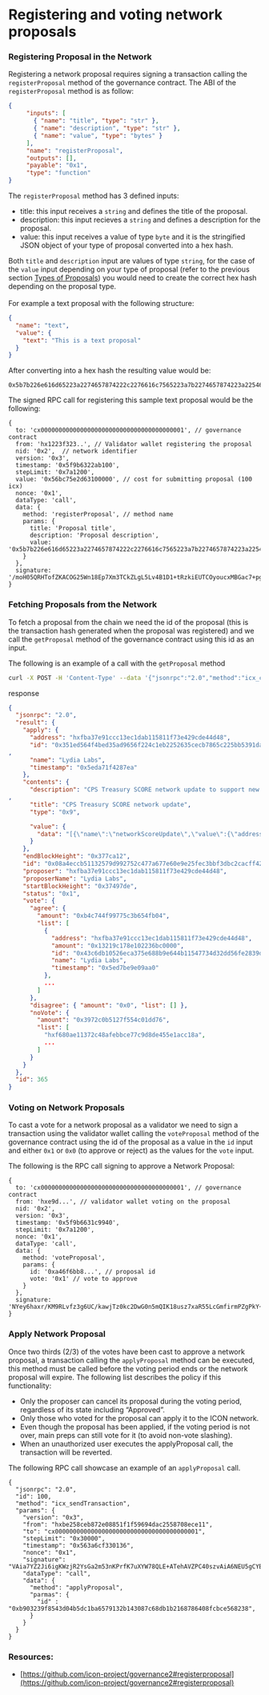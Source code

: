 # Registering and voting network proposals

### Registering Proposal in the Network

Registering a network proposal requires signing a transaction calling the `registerProposal` method of the governance contract. The ABI of the `registerProposal` method is as follow:

```json
{
     "inputs": [
       { "name": "title", "type": "str" },
       { "name": "description", "type": "str" },
       { "name": "value", "type": "bytes" }
     ],
     "name": "registerProposal",
     "outputs": [],
     "payable": "0x1",
     "type": "function"
}
```

The `registerProposal` method has 3 defined inputs:

* title: this input receives a `string` and defines the title of the proposal.
* description: this input recieves a `string` and defines a description for the proposal.
* value: this input receives a value of type `byte` and it is the stringified JSON object of your type of proposal converted into a hex hash.

Both `title` and `description` input are values of type `string`, for the case of the `value` input depending on your type of proposal (refer to the previous section [Types of Proposals](types-of-proposals.md)) you would need to create the correct hex hash depending on the proposal type.\
\
For example a text proposal with the following structure:

```json
{
  "name": "text",
  "value": {
    "text": "This is a text proposal"
  }
}
```

After converting into a hex hash the resulting value would be:

```
0x5b7b226e616d65223a2274657874222c2276616c7565223a7b2274657874223a2254686973206973206120746578742070726f706f73616c227d7d5d
```

The signed RPC call for registering this sample text proposal would be the following:

```jsdoc
{
  to: 'cx0000000000000000000000000000000000000001', // governance contract
  from: 'hx1223f323..', // Validator wallet registering the proposal
  nid: '0x2',  // network identifier
  version: '0x3',
  timestamp: '0x5f9b6322ab100',
  stepLimit: '0x7a1200',
  value: '0x56bc75e2d63100000', // cost for submitting proposal (100 icx)
  nonce: '0x1',
  dataType: 'call',
  data: {
    method: 'registerProposal', // method name
    params: {
      title: 'Proposal title',
      description: 'Proposal description',
      value: '0x5b7b226e616d65223a2274657874222c2276616c7565223a7b2274657874223a2254686973206973206120746578742070726f706f73616c227d7d5d'
    }
  },
  signature: '/moH05QRHTofZKACOG25Wn18Ep7Xm3TCkZLgL5Lv4B1D1+tRzkiEUTCOyoucxMBGac7+pgadPjmULICMWtV8tAA='
}
```

### Fetching Proposals from the Network

To fetch a proposal from the chain we need the id of the proposal (this is the transaction hash generated when the proposal was registered) and we call the `getProposal` method of the governance contract using this id as an input.

The following is an example of a call with the `getProposal` method

```bash
curl -X POST -H 'Content-Type' --data '{"jsonrpc":"2.0","method":"icx_call","id":365,"params":{"to":"cx0000000000000000000000000000000000000001","dataType":"call","data":{"method":"getProposal","params": {"id": "0x08a4eccb51132579d992752c477a677e60e9e25fec3bbf3dbc2cacff42499efd"}}}}' https://api.espanicon.team/api/v3
```

response

```json
{
  "jsonrpc": "2.0",
  "result": {
    "apply": {
      "address": "hxfba37e91ccc13ec1dab115811f73e429cde44d48",
      "id": "0x351ed564f4bed35ad9656f224c1eb2252635cecb7865c225bb5391da897f615c"
,
      "name": "Lydia Labs",
      "timestamp": "0x5eda71f4287ea"
    },
    "contents": {
      "description": "CPS Treasury SCORE network update to support new features"
,
      "title": "CPS Treasury SCORE network update",
      "type": "0x9",

      "value": {
        "data": "[{\"name\":\"networkScoreUpdate\",\"value\":{\"address\":\"cxdca1178010b5368aea929ad5c06abee64b91acc2\",\"content\":\"0x000232...223\"}}]"
      }
    },
    "endBlockHeight": "0x377ca12",
    "id": "0x08a4eccb51132579d992752c477a677e60e9e25fec3bbf3dbc2cacff42499efd",
    "proposer": "hxfba37e91ccc13ec1dab115811f73e429cde44d48",
    "proposerName": "Lydia Labs",
    "startBlockHeight": "0x37497de",
    "status": "0x1",
    "vote": {
      "agree": {
        "amount": "0xb4c744f99775c3b654fb04",
        "list": [
          {
            "address": "hxfba37e91ccc13ec1dab115811f73e429cde44d48",
            "amount": "0x13219c178e102236bc0000",
            "id": "0x43c6db10526eca375e688b9e644b11547734d32dd56fe2839d6a72770f35ca72",
            "name": "Lydia Labs",
            "timestamp": "0x5ed7be9e09aa0"
          },
          ...
        ]
      },
      "disagree": { "amount": "0x0", "list": [] },
      "noVote": {
        "amount": "0x3972c0b5127f554c01dd76",
        "list": [
          "hxf680ae11372c48afebbce77c9d8de455e1acc18a",
          ...
        ]
      }
    }
  },
  "id": 365
}
```

### Voting on Network Proposals

To cast a vote for a network proposal as a validator we need to sign a transaction using the validator wallet calling the `voteProposal` method of the governance contract using the id of the proposal as a value in the `id` input and either `0x1` or `0x0` (to approve or reject) as the values for the `vote` input.

The following is the RPC call signing to approve a Network Proposal:

```jsdoc
{
  to: 'cx0000000000000000000000000000000000000001', // governance contract
  from: 'hxe9d...', // validator wallet voting on the proposal
  nid: '0x2',
  version: '0x3',
  timestamp: '0x5f9b6631c9940',
  stepLimit: '0x7a1200',
  nonce: '0x1',
  dataType: 'call',
  data: {
    method: 'voteProposal',
    params: {
      id: '0xa46f6bb8...', // proposal id
      vote: '0x1' // vote to approve
    }
  },
  signature: 'NYey6haxr/KM9RLvfz3g6UC/kawjTz0kc2DwG0n5mQIK18usz7xaR55LcGmfirmPZgPkY+ZbkACbjE3m13eqTwE='
}
```

### Apply Network Proposal

Once two thirds (2/3) of the votes have been cast to approve a network proposal, a transaction calling the `applyProposal` method can be executed, this method must be called before the voting period ends or the network proposal will expire. The following list describes the policy if this functionality:

* Only the proposer can cancel its proposal during the voting period, regardless of its state including “Approved”.
* Only those who voted for the proposal can apply it to the ICON network.
* Even though the proposal has been applied, if the voting period is not over, main preps can still vote for it (to avoid non-vote slashing).
* When an unauthorized user executes the applyProposal call, the transaction will be reverted.

The following RPC call showcase an example of an `applyProposal` call.
```jsdoc
{
  "jsonrpc": "2.0",
  "id": 100,
  "method": "icx_sendTransaction",
  "params": {
    "version": "0x3",
    "from": "hxbe258ceb872e08851f1f59694dac2558708ece11",
    "to": "cx0000000000000000000000000000000000000001",
    "stepLimit": "0x30000",
    "timestamp": "0x563a6cf330136",
    "nonce": "0x1",
    "signature": "VAia7YZ2Ji6igKWzjR2YsGa2m53nKPrfK7uXYW78QLE+ATehAVZPC40szvAiA6NEU5gCYB4c4qaQzqDh2ugcHgA=",
    "dataType": "call",
    "data": {
      "method": "applyProposal",
      "parmas": {
        "id" : "0xb903239f8543d04b5dc1ba6579132b143087c68db1b2168786408fcbce568238",
      }
    }
  }
}
```

### Resources:

* [https://github.com/icon-project/governance2#registerproposal](https://github.com/icon-project/governance2#registerproposal)
